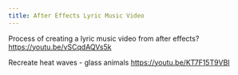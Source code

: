 ```yaml
---
title: After Effects Lyric Music Video
---
```


Process of creating a lyric music video from after effects?
<https://youtu.be/vSCqdAQVs5k>

Recreate heat waves - glass animals <https://youtu.be/KT7F15T9VBI>

